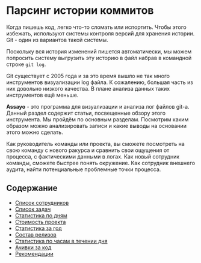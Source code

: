 [short]:# "Парсинг истории коммитов и анализ статистики."
[long]:# "Парсинг истории коммитов из git log. Визуализация и анализ статистики."
[tags]:# "git, bitbucket, gitlab, log, stat, statistic, гит, лог, статистика, анализ"
[recommendations]:# "team_money, personal_achievements, recommendations"

# Парсинг истории коммитов

Когда пишешь код, легко что-то сломать или испортить. Чтобы этого избежать, используют системы контроля версий для хранения истории. Git - один из вариантов такой системы.

Поскольку вся история изменений пишется автоматически, мы можем попросить систему выгрузить эту историю в файл набрав в командной строке `git log`.

Git существует с 2005 года и за это время вышло не так много инструментов визуализации log файла. К сожалению, большая часть из них довольно низкого качества. В плане анализа данных таких инструментов ещё меньше.
 
**Assayo** - это программа для визуализации и анализа лог файлов git-а. Данный раздел содержит статьи, посвещенные обзору этого инструмента. Мы пройдём по основным разделам. Посмотрим каким образом можно анализировать записи и какие выводы на основании этого можно сделать.

Как руководитель команды или проекта, вы сможете посмотреть на свою команду с нового ракурса и сравнить свои ощущения от процесса, с фактическими данными в логах. Как новый сотрудник команды, сможете быстрее понять окружение. Как сотрудник внешнего аудита, найти потенциальные проблемные точки процесса.

## Содержание
- [Список сотрудников](./team_employee)
- [Список задач](./task_list)
- [Статистика по дням](./team_day)
- [Стоимость проекта](./team_money)
- [Статистика за год](./team_year)
- [Состав релизов](./team_release)
- [Статистика по часам в течении дня](./team_hours)
- [Ачивки за код](./personal_achievements)
- [Рекомендации](./recommendations)
